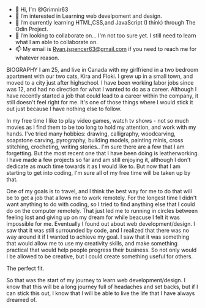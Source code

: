- 👋 Hi, I’m @Grimnir63
- 👀 I’m interested in Learning web develpoment and design.
- 🌱 I’m currently learning HTML,CSS,and JavaScript (I think) through The Odin Project. 
- 💞️ I’m looking to collaborate on... I'm not too sure yet. I still need to learn what I am able to collaborate on.
- 📫 My email is Ryan.jspencer63@gmail.com if you need to reach me for whatever reason.

BIOGRAPHY
I am 25, and live in Canada with my girlfriend in a two bedroom apartment with our two cats, Kira and Floki. I grew up in a small town, and moved to a city just
after highschool. I have been working labor jobs since was 12, and had no direction for what I wanted to do as a career. Although I have recently started a job that
could lead to a career within the company, it still doesn't feel right for me. It's one of those things where I would stick it out just because I have nothing else
to follow.

In my free time I like to play video games, watch tv shows - not so much movies as I find them to be too long to hold my attention, and work with my hands. I've tried 
many hobbies: drawing, calligraphy, woodcarving, soapstone carving, pyrography, building models, painting minis, cross stitching, crocheting, writing stories.. I'm sure
there are a few that I am forgetting. But the most recent one that I have been doing is leatherworking. I have made a few projects so far and am still enjoying it,
although I don't dedicate as much time towards it as I would like to. But now that I am starting to get into coding, I'm sure all of my free time will be taken up by that.

One of my goals is to travel, and I think the best way for me to do that will be to get a job that allows me to work remotely. For the longest time I didn't
want anything to do with coding, so I tried to find anything else that I could do on the computer remotely. That just led me to running in circles between feeling lost
and giving up on my dream for while beacuse I felt it was impossible for me. Eventually I found out about web development/design. I saw that it was still surrounded by
code, and I realized that there was no way around it if I wanted to achieve my goal. I saw that it was something that would allow me to use my creativity skills, and
make something practical that would help people progress their business. So not only would I be allowed to be creative, but I could create something useful for others.

The perfect fit.

So that was the start of my journey to learn web development/design. I know that this will be a long journey full of headaches and set backs, but if I can stick this
out, I know that I will be able to live the life that I have always dreamed of.

<!---
Grimnir63/Grimnir63 is a ✨ special ✨ repository because its `README.md` (this file) appears on your GitHub profile.
You can click the Preview link to take a look at your changes.
--->
